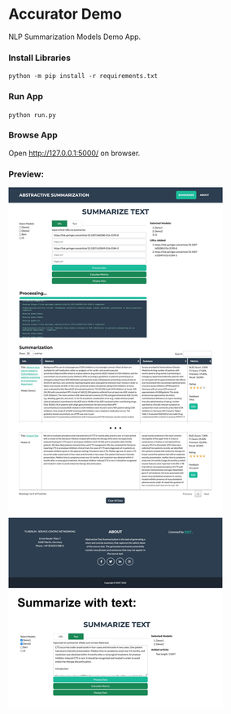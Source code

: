 # Accurator Demo
NLP Summarization Models Demo App.

### Install Libraries
`python -m pip install -r requirements.txt`

### Run App
`python run.py`

### Browse App
Open http://127.0.0.1:5000/ on browser.

### Preview:
![Screenshot](screenshot.jpg)
